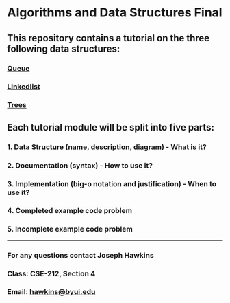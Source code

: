 # Algorithms and Data Structures Final

## This repository contains a tutorial on the three following data structures:

### [Queue](https://github.com/joehawkens/data-structures-final/blob/main/1-Queue.md)
### [Linkedlist](https://github.com/joehawkens/data-structures-final/blob/main/2-Linkedlist.md)
### [Trees](https://github.com/joehawkens/data-structures-final/blob/main/3-Trees.md)


## Each tutorial module will be split into five parts:

### 1. Data Structure (name, description, diagram) - What is it?
### 2. Documentation (syntax) - How to use it?
### 3. Implementation (big-o notation and justification) - When to use it?

### 4. Completed example code problem
### 5. Incomplete example code problem

---
### For any questions contact Joseph Hawkins
### Class: CSE-212, Section 4
### Email: hawkins@byui.edu 
